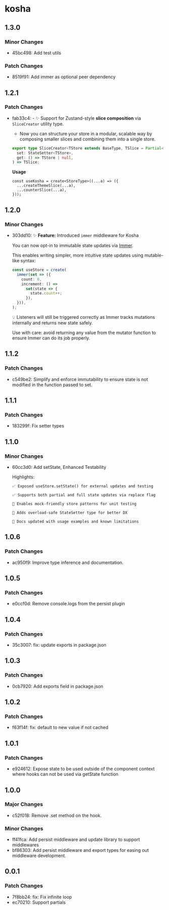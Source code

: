 # kosha

## 1.3.0

### Minor Changes

- 45bc498: Add test utils

### Patch Changes

- 8519f91: Add immer as optional peer dependency

## 1.2.1

### Patch Changes

- fab33c4: - ✨ Support for Zustand-style **slice composition** via `SliceCreator` utility type.

  - Now you can structure your store in a modular, scalable way by composing smaller slices and combining them into a single store.

  ```ts
  export type SliceCreator<TStore extends BaseType, TSlice = Partial<TStore>> = (
    set: StateSetter<TStore>,
    get: () => TStore | null,
  ) => TSlice;
  ```

  **Usage**

  ```
  const useKosha = create<StoreType>((...a) => ({
    ...createThemeSlice(...a),
    ...counterSlice(...a),
  }));
  ```

## 1.2.0

### Minor Changes

- 303dd10: ✨ **Feature:** Introduced `immer` middleware for Kosha

  You can now opt-in to immutable state updates via [Immer](https://github.com/immerjs/immer).

  This enables writing simpler, more intuitive state updates using mutable-like syntax:

  ```ts
  const useStore = create(
    immer(set => ({
      count: 0,
      increment: () =>
        set(state => {
          state.count++;
        }),
    })),
  );
  ```

  💡 Listeners will still be triggered correctly as Immer tracks mutations internally and returns new state safely.

  Use with care: avoid returning any value from the mutator function to ensure Immer can do its job properly.

## 1.1.2

### Patch Changes

- c549be2: Simplify and enforce immutability to ensure state is not modified in the function passed to set.

## 1.1.1

### Patch Changes

- 183299f: Fix setter types

## 1.1.0

### Minor Changes

- 60cc3d0: Add setState, Enhanced Testability

  Highlights:

      ✅ Exposed useStore.setState() for external updates and testing

      ✅ Supports both partial and full state updates via replace flag

      🧪 Enables mock-friendly store patterns for unit testing

      🔄 Adds overload-safe StateSetter type for better DX

      📄 Docs updated with usage examples and known limitations

## 1.0.6

### Patch Changes

- ac950f9: Improve type inference and documentation.

## 1.0.5

### Patch Changes

- e0ccf0d: Remove console.logs from the persist plugin

## 1.0.4

### Patch Changes

- 35c3007: fix: update exports in package.json

## 1.0.3

### Patch Changes

- 0cb7920: Add exports field in package.json

## 1.0.2

### Patch Changes

- f63f14f: fix: default to new value if not cached

## 1.0.1

### Patch Changes

- e924612: Expose state to be used outside of the component context where hooks can not be used via getState function

## 1.0.0

### Major Changes

- c52f018: Remove .set method on the hook.

### Minor Changes

- ff41fca: Add persist middleware and update library to support middlewares
- bf86303: Add persist middleware and export types for easing out middleware development.

## 0.0.1

### Patch Changes

- 7f8bb24: fix: Fix infinite loop
- ec70210: Support partials
